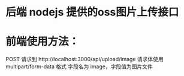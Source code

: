 # 后端 nodejs 提供的oss图片上传接口

# 前端使用方法：

POST 请求到 http://localhost:3000/api/upload/image
请求体使用 multipart/form-data 格式
字段名为 image，字段值为图片文件
